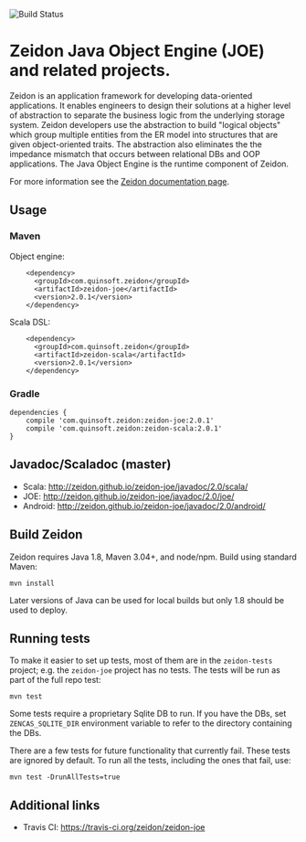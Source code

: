 ![Build Status](https://github.com/zeidon/zeidon-joe/actions/workflows/ci.yml/badge.svg)

# Zeidon Java Object Engine (JOE) and related projects.

Zeidon is an application framework for developing data-oriented applications.  It enables engineers to design their solutions at a higher level of abstraction to separate the business logic from the underlying storage system.  Zeidon developers use the abstraction to build "logical objects" which group multiple entities from the ER model into structures that are given object-oriented traits.  The abstraction also eliminates the the impedance mismatch that occurs between relational DBs and OOP applications.  The Java Object Engine is the runtime component of Zeidon.

For more information see the [Zeidon documentation page](http://zeidon.github.io/zeidon-joe).

## Usage

### Maven

Object engine:

```
    <dependency>
      <groupId>com.quinsoft.zeidon</groupId>
      <artifactId>zeidon-joe</artifactId>
      <version>2.0.1</version>
    </dependency>
```

Scala DSL:

```
    <dependency>
      <groupId>com.quinsoft.zeidon</groupId>
      <artifactId>zeidon-scala</artifactId>
      <version>2.0.1</version>
    </dependency>
```

### Gradle

```
dependencies {
    compile 'com.quinsoft.zeidon:zeidon-joe:2.0.1'
    compile 'com.quinsoft.zeidon:zeidon-scala:2.0.1'
}
```

## Javadoc/Scaladoc (master)

* Scala: http://zeidon.github.io/zeidon-joe/javadoc/2.0/scala/
* JOE: http://zeidon.github.io/zeidon-joe/javadoc/2.0/joe/
* Android: http://zeidon.github.io/zeidon-joe/javadoc/2.0/android/

## Build Zeidon

Zeidon requires Java 1.8, Maven 3.04+, and node/npm.  Build using standard Maven:

```
mvn install
```

Later versions of Java can be used for local builds but only 1.8 should be used to deploy.

## Running tests

To make it easier to set up tests, most of them are in the `zeidon-tests` project; e.g. the `zeidon-joe` project has no tests.  The tests will be run as part of the full repo test:

`mvn test`

Some tests require a proprietary Sqlite DB to run.  If you have the DBs, set `ZENCAS_SQLITE_DIR` environment variable to refer to the directory containing the DBs.

There are a few tests for future functionality that currently fail.  These tests are ignored by default.  To run all the tests, including the ones that fail, use:

`mvn test -DrunAllTests=true`

## Additional links

* Travis CI: https://travis-ci.org/zeidon/zeidon-joe
